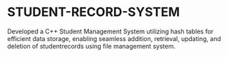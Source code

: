 # STUDENT-RECORD-SYSTEM
Developed a C++ Student Management System utilizing hash tables for efficient data storage, enabling seamless addition, retrieval, updating, and deletion of studentrecords using file management system.
